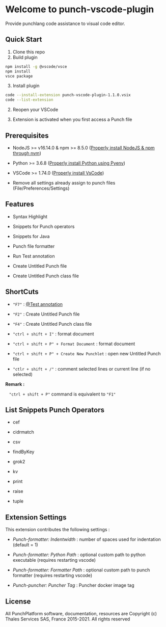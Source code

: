 # Welcome to punch-vscode-plugin

Provide punchlang code assistance to visual code editor.

## Quick Start

1. Clone this repo
2. Build plugin
   
```sh
npm install -g @vscode/vsce
npm install
vsce package
```
3. Install plugin
```sh
code --install-extension punch-vscode-plugin-1.1.0.vsix
code --list-extension
```

2. Reopen your VSCode

3. Extension is activated when you first access a Punch file

## Prerequisites

- NodeJS >= v16.14.0 & npm >= 8.5.0 ([Properly install NodeJS & npm through nvm](https://github.com/nvm-sh/nvm))

- Python >= 3.6.8 ([Properly install Python using Pyenv](https://gitlab.thalesdigital.io/punch/product/punch/-/blob/8.0/documentation/docs/Common/Contribution_Guide/Developper/Setup/Setup_Python.md))

- VSCode >= 1.74.0 ([Properly install VsCode](https://code.visualstudio.com/download))

- Remove all settings already assign to punch files (File/Preferences/Settings)

## Features

- Syntax Highlight

- Snippets for Punch operators

- Snippets for Java 

- Punch file formatter

- Run Test annotation 

- Create Untitled Punch file

- Create Untitled Punch class file

## ShortCuts

- `"F7"` : [@Test annotation](https://punch-1.gitbook.io/punch-doc/punchlang/overview/getting-started#the-test-annotation)

- `"F2"` : Create Untitled Punch file

- `"F4"` : Create Untitled Punch class file

- `"ctrl + shift + I"` : format document

- `"ctrl + shift + P" + Format Document` : format document

- `"ctrl + shift + P" + Create New Punchlet`  : open new Untitled Punch file

- `"ctlr + shift + /"` : comment selected lines or current line (if no selected)

**Remark :**

   `"ctrl + shift + P"` command is equivalent to  `"F1"`

## List Snippets Punch Operators

- cef

- cidrmatch

- csv

- findByKey

- grok2

- kv

- print

- raise

- tuple

## Extension Settings

This extension contributes the following settings :

- *Punch-formatter: Indentwidth* : number of spaces used for indentation (default = 1)

- *Punch-formatter: Python Path* : optional custom path to python executable (requires restarting vscode)

- *Punch-formatter: Formatter Path* : optional custom path to punch formatter (requires restarting vscode)

- *Punch-puncher: Puncher Tag* : Puncher docker image tag

## License

All PunchPlatform software, documentation, resources are Copyright (c) Thales Services SAS, France 2015-2021. All rights reserved
